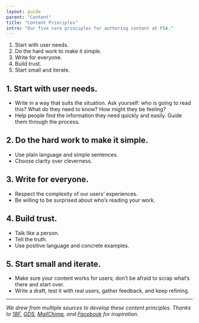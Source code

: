 ```yaml
---
layout: guide
parent: "Content"
title: "Content Principles"
intro: "Our five core principles for authoring content at FSA."
---
```


1. Start with user needs.
1. Do the hard work to make it simple.
1. Write for everyone.
1. Build trust.
1. Start small and iterate.


## 1. Start with user needs.

* Write in a way that suits the situation. Ask yourself: who is going to read this? What do they need to know? How might they be feeling?
* Help people find the information they need quickly and easily. Guide them through the process.

## 2. Do the hard work to make it simple.

* Use plain language and simple sentences.
* Choose clarity over cleverness.

## 3. Write for everyone.

* Respect the complexity of our users’ experiences.
* Be willing to be surprised about who’s reading your work.

## 4. Build trust.

* Talk like a person.
* Tell the truth.
* Use positive language and concrete examples.

## 5. Start small and iterate.

* Make sure your content works for users; don’t be afraid to scrap what’s there and start over.
* Write a draft, test it with real users, gather feedback, and keep refining.

---

_We drew from multiple sources to develop these content principles. Thanks to [18F](https://pages.18f.gov/content-guide/content-principles),  [GDS](https://www.gov.uk/design-principles), [MailChimp](http://styleguide.mailchimp.com/), and [Facebook](https://www.facebook.com/design/) for inspiration._
